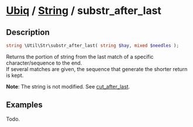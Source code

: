 [Ubiq](../index.md) / [String](../index.md#string) / substr_after_last
======


Description
-------- 

```php
string \Util\Str\substr_after_last( string $hay, mixed $needles );
```

Returns the portion of string from the last match of a specific character/sequence to the end. <br>
If several matches are given, the sequence that generate the shorter return is kept.

**Note**: The string is not modified. See [cut_after_last](./cut_after_last.md).



Examples
--------

Todo.